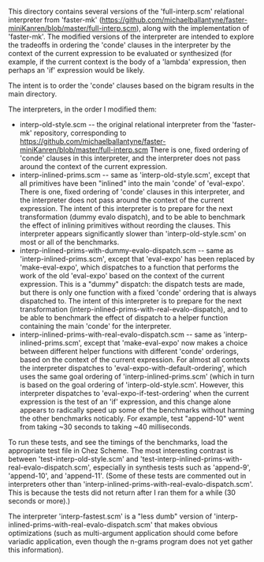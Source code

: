 This directory contains several versions of the 'full-interp.scm' relational interpreter from 'faster-mk' (https://github.com/michaelballantyne/faster-miniKanren/blob/master/full-interp.scm), along with the implementation of 'faster-mk'.  The modified versions of the interpreter are intended to explore the tradeoffs in ordering the 'conde' clauses in the interpreter by the context of the current expression to be evaluated or synthesized (for example, if the current context is the body of a 'lambda' expression, then perhaps an 'if' expression would be likely.

The intent is to order the 'conde' clauses based on the bigram results in the main directory.

The interpreters, in the order I modified them:

* interp-old-style.scm -- the original relational interpreter from the 'faster-mk' repository, corresponding to https://github.com/michaelballantyne/faster-miniKanren/blob/master/full-interp.scm   There is one, fixed ordering of 'conde' clauses in this interpreter, and the interpreter does not pass around the context of the current expression.
* interp-inlined-prims.scm -- same as 'interp-old-style.scm', except that all primitives have been "inlined" into the main 'conde' of 'eval-expo'.  There is one, fixed ordering of 'conde' clauses in this interpreter, and the interpreter does not pass around the context of the current expression.  The intent of this interpreter is to prepare for the next transformation (dummy evalo dispatch), and to be able to benchmark the effect of inlining primitives without reording the clauses.  This interpreter appears significantly slower than 'interp-old-style.scm' on most or all of the benchmarks.
* interp-inlined-prims-with-dummy-evalo-dispatch.scm -- same as 'interp-inlined-prims.scm', except that 'eval-expo' has been replaced by 'make-eval-expo', which dispatches to a function that performs the work of the old 'eval-expo' based on the context of the current expression.  This is a "dummy" dispatch: the dispatch tests are made, but there is only one function with a fixed 'conde' ordering that is always dispatched to.  The intent of this interpreter is to prepare for the next transformation (interp-inlined-prims-with-real-evalo-dispatch), and to be able to benchmark the effect of dispatch to a helper function containing the main 'conde' for the interpreter.
* interp-inlined-prims-with-real-evalo-dispatch.scm -- same as 'interp-inlined-prims.scm', except that 'make-eval-expo' now makes a choice between different helper functions with different 'conde' orderings, based on the context of the current expression.  For almost all contexts the interpreter dispatches to 'eval-expo-with-default-ordering', which uses the same goal ordering of 'interp-inlined-prims.scm' (which in turn is based on the goal ordering of 'interp-old-style.scm'.  However, this interpreter dispatches to 'eval-expo-if-test-ordering' when the current expression is the test of an 'if' expression, and this change alone appears to radically speed up some of the benchmarks without harming the other benchmarks noticably.  For example, test "append-10" went from taking ~30 seconds to taking ~40 milliseconds.

To run these tests, and see the timings of the benchmarks, load the appropriate test file in Chez Scheme.  The most interesting contrast is between 'test-interp-old-style.scm' and 'test-interp-inlined-prims-with-real-evalo-dispatch.scm', especially in synthesis tests such as 'append-9', 'append-10', and 'append-11'.  (Some of these tests are commented out in interpreters other than 'interp-inlined-prims-with-real-evalo-dispatch.scm'.  This is because the tests did not return after I ran them for a while (30 seconds or more).)

The interpreter 'interp-fastest.scm' is a "less dumb" version of 'interp-inlined-prims-with-real-evalo-dispatch.scm' that makes obvious optimizations (such as multi-argument application should come before variadic application, even though the n-grams program does not yet gather this information).
